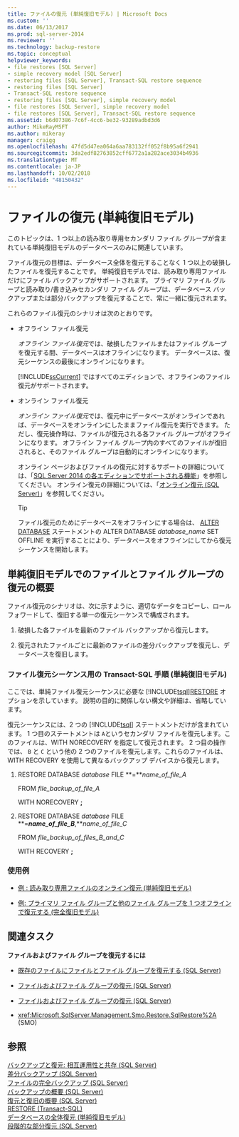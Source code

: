 ```yaml
---
title: ファイルの復元 (単純復旧モデル) | Microsoft Docs
ms.custom: ''
ms.date: 06/13/2017
ms.prod: sql-server-2014
ms.reviewer: ''
ms.technology: backup-restore
ms.topic: conceptual
helpviewer_keywords:
- file restores [SQL Server]
- simple recovery model [SQL Server]
- restoring files [SQL Server], Transact-SQL restore sequence
- restoring files [SQL Server]
- Transact-SQL restore sequence
- restoring files [SQL Server], simple recovery model
- file restores [SQL Server], simple recovery model
- file restores [SQL Server], Transact-SQL restore sequence
ms.assetid: b6d07386-7c6f-4cc6-be32-93289adbd3d6
author: MikeRayMSFT
ms.author: mikeray
manager: craigg
ms.openlocfilehash: 47fd5d47ea064a6aa783132ff052f8b95a6f2941
ms.sourcegitcommit: 3da2edf82763852cff6772a1a282ace3034b4936
ms.translationtype: MT
ms.contentlocale: ja-JP
ms.lasthandoff: 10/02/2018
ms.locfileid: "48150432"
---
```

# <a name="file-restores-simple-recovery-model"></a>ファイルの復元 (単純復旧モデル)
  このトピックは、1 つ以上の読み取り専用セカンダリ ファイル グループが含まれている単純復旧モデルのデータベースのみに関連しています。  
  
 ファイル復元の目標は、データベース全体を復元することなく 1 つ以上の破損したファイルを復元することです。 単純復旧モデルでは、読み取り専用ファイルだけにファイル バックアップがサポートされます。 プライマリ ファイル グループと読み取り/書き込みセカンダリ ファイル グループは、データベース バックアップまたは部分バックアップを復元することで、常に一緒に復元されます。  
  
 これらのファイル復元のシナリオは次のとおりです。  
  
-   オフライン ファイル復元  
  
     *オフライン ファイル復元*では、破損したファイルまたはファイル グループを復元する間、データベースはオフラインになります。 データベースは、復元シーケンスの最後にオンラインになります。  
  
     [!INCLUDE[ssCurrent](../../includes/sscurrent-md.md)] ではすべてのエディションで、オフラインのファイル復元がサポートされます。  
  
-   オンライン ファイル復元  
  
     *オンライン ファイル復元*では、復元中にデータベースがオンラインであれば、データベースをオンラインにしたままファイル復元を実行できます。 ただし、復元操作時は、ファイルが復元される各ファイル グループがオフラインになります。 オフライン ファイル グループ内のすべてのファイルが復旧されると、そのファイル グループは自動的にオンラインになります。  
  
     オンライン ページおよびファイルの復元に対するサポートの詳細については、「[SQL Server 2014 の各エディションでサポートされる機能](../../getting-started/features-supported-by-the-editions-of-sql-server-2014.md)」を参照してください。 オンライン復元の詳細については、「[オンライン復元 &#40;SQL Server&#41;](online-restore-sql-server.md)」を参照してください。  
  
    > [!TIP]  
    >  ファイル復元のためにデータベースをオフラインにする場合は、 [ALTER DATABASE](/sql/t-sql/statements/alter-database-transact-sql-set-options) ステートメントの ALTER DATABASE *database_name* SET OFFLINE を実行することにより、データベースをオフラインにしてから復元シーケンスを開始します。  
  

  
##  <a name="Overview"></a> 単純復旧モデルでのファイルとファイル グループの復元の概要  
 ファイル復元のシナリオは、次に示すように、適切なデータをコピーし、ロールフォワードして、復旧する単一の復元シーケンスで構成されます。  
  
1.  破損した各ファイルを最新のファイル バックアップから復元します。  
  
2.  復元されたファイルごとに最新のファイルの差分バックアップを復元し、データベースを復旧します。  
  
### <a name="transact-sql-steps-for-file-restore-sequence-simple-recovery-model"></a>ファイル復元シーケンス用の Transact-SQL 手順 (単純復旧モデル)  
 ここでは、単純ファイル復元シーケンスに必要な [!INCLUDE[tsql](../../../includes/tsql-md.md)][RESTORE](/sql/t-sql/statements/restore-statements-transact-sql) オプションを示しています。 説明の目的に関係しない構文や詳細は、省略しています。  
  
 復元シーケンスには、2 つの [!INCLUDE[tsql](../../../includes/tsql-md.md)] ステートメントだけが含まれています。 1 つ目のステートメントは `A`というセカンダリ ファイルを復元します。このファイルは、WITH NORECOVERY を指定して復元されます。 2 つ目の操作では、 `B` と `C` という他の 2 つのファイルを復元します。これらのファイルは、WITH RECOVERY を使用して異なるバックアップ デバイスから復元します。  
  
1.  RESTORE DATABASE *database* FILE **=***name_of_file_A*  
  
     FROM *file_backup_of_file_A*  
  
     WITH NORECOVERY **;**  
  
2.  RESTORE DATABASE *database* FILE **=***name_of_file_B***,***name_of_file_C*  
  
     FROM *file_backup_of_files_B_and_C*  
  
     WITH RECOVERY **;**  
  
### <a name="examples"></a>使用例  
  
-   [例 : 読み取り専用ファイルのオンライン復元 &#40;単純復旧モデル&#41;](example-online-restore-of-a-read-only-file-simple-recovery-model.md)  
  
-   [例: プライマリ ファイル グループと他のファイル グループを 1 つオフラインで復元する &#40;完全復旧モデル&#41;](example-offline-restore-of-primary-and-one-other-filegroup-full-recovery-model.md)  
  
 
  
##  <a name="RelatedTasks"></a> 関連タスク  
 **ファイルおよびファイル グループを復元するには**  
  
-   [既存のファイルにファイルとファイル グループを復元する &#40;SQL Server&#41;](restore-files-and-filegroups-over-existing-files-sql-server.md)  
  
-   [ファイルおよびファイル グループの復元 &#40;SQL Server&#41;](restore-files-and-filegroups-sql-server.md)  
  
-   [ファイルおよびファイル グループの復元 &#40;SQL Server&#41;](restore-files-and-filegroups-sql-server.md)  
  
-   <xref:Microsoft.SqlServer.Management.Smo.Restore.SqlRestore%2A> (SMO)  
  
  
  
## <a name="see-also"></a>参照  
 [バックアップと復元: 相互運用性と共存 &#40;SQL Server&#41;](backup-and-restore-interoperability-and-coexistence-sql-server.md)   
 [差分バックアップ &#40;SQL Server&#41;](differential-backups-sql-server.md)   
 [ファイルの完全バックアップ &#40;SQL Server&#41;](full-file-backups-sql-server.md)   
 [バックアップの概要 &#40;SQL Server&#41;](backup-overview-sql-server.md)   
 [復元と復旧の概要 &#40;SQL Server&#41;](restore-and-recovery-overview-sql-server.md)   
 [RESTORE &#40;Transact-SQL&#41;](/sql/t-sql/statements/restore-statements-transact-sql)   
 [データベースの全体復元 &#40;単純復旧モデル&#41;](complete-database-restores-simple-recovery-model.md)   
 [段階的な部分復元 &#40;SQL Server&#41;](piecemeal-restores-sql-server.md)  
  
  
